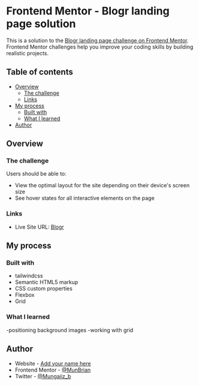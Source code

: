 # Frontend Mentor - Blogr landing page solution

This is a solution to the [Blogr landing page challenge on Frontend Mentor](https://www.frontendmentor.io/challenges/blogr-landing-page-EX2RLAApP). Frontend Mentor challenges help you improve your coding skills by building realistic projects.

## Table of contents

- [Overview](#overview)
  - [The challenge](#the-challenge)
  - [Links](#links)
- [My process](#my-process)
  - [Built with](#built-with)
  - [What I learned](#what-i-learned)
- [Author](#author)

## Overview

### The challenge

Users should be able to:

- View the optimal layout for the site depending on their device's screen size
- See hover states for all interactive elements on the page

### Links

- Live Site URL: [Blogr](https://munbrian.github.io/Blogr-website/#)

## My process

### Built with

- tailwindcss
- Semantic HTML5 markup
- CSS custom properties
- Flexbox
- Grid

### What I learned

-positioning background images
-working with grid

## Author

- Website - [Add your name here](https://www.your-site.com)
- Frontend Mentor - [@MunBrian](https://www.frontendmentor.io/profile/MunBrian)
- Twitter - [@Mungaiiz_b](https://www.twitter.com/Mungaiiz_b)
